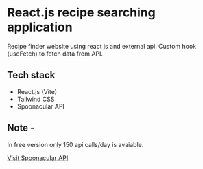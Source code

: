 <!-- ![Preview UI](/public/Preview.png) -->

# React.js recipe searching application

<!-- [Live Url - react-recipe-finder-2022.netlify.app](https://react-recipe-finder-2022.netlify.app) -->

<!-- https://spoonacular.com/food-api/docs#Cuisines -->

Recipe finder website using react js and external api.
Custom hook (useFetch) to fetch data from API.

## Tech stack

- React.js (Vite)
- Tailwind CSS
- Spoonacular API

## Note -

In free version only 150 api calls/day is avaiable.

[Visit Spoonacular API ](https://spoonacular.com/food-api/docs)
